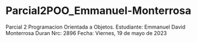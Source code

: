 # Parcial2POO_Emmanuel-Monterrosa
Parcial 2 Programacion Orientada a Objetos. 
Estudiante: Emmanuel David Monterrosa Duran
Nrc: 2896
Fecha: Viernes, 19 de mayo de 2023

